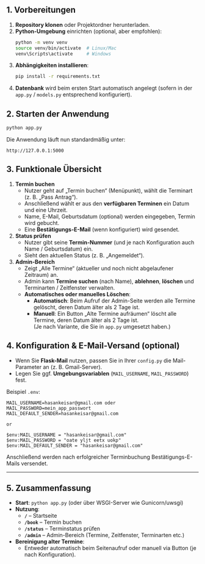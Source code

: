 

## 1. Vorbereitungen

1. **Repository klonen** oder Projektordner herunterladen.  
2. **Python-Umgebung** einrichten (optional, aber empfohlen):  
   ```bash
   python -m venv venv
   source venv/bin/activate  # Linux/Mac
   venv\Scripts\activate     # Windows
   ```
3. **Abhängigkeiten installieren**:  
   ```bash
   pip install -r requirements.txt
   ```
4. **Datenbank** wird beim ersten Start automatisch angelegt (sofern in der `app.py` / `models.py` entsprechend konfiguriert).  

## 2. Starten der Anwendung

```bash
python app.py
```

Die Anwendung läuft nun standardmäßig unter:
```
http://127.0.0.1:5000
```

## 3. Funktionale Übersicht

1. **Termin buchen**  
   - Nutzer geht auf „Termin buchen“ (Menüpunkt), wählt die Terminart (z. B. „Pass Antrag“).  
   - Anschließend wählt er aus den **verfügbaren Terminen** ein Datum und eine Uhrzeit.  
   - Name, E-Mail, Geburtsdatum (optional) werden eingegeben, Termin wird gebucht.  
   - Eine **Bestätigungs-E-Mail** (wenn konfiguriert) wird gesendet.  
2. **Status prüfen**  
   - Nutzer gibt seine **Termin-Nummer** (und je nach Konfiguration auch Name / Geburtsdatum) ein.  
   - Sieht den aktuellen Status (z. B. „Angemeldet“).  
3. **Admin-Bereich**  
   - Zeigt „Alle Termine“ (aktueller und noch nicht abgelaufener Zeitraum) an.  
   - Admin kann **Termine suchen** (nach Name), **ablehnen**, **löschen** und Terminarten / Zeitfenster verwalten.  
   - **Automatisches oder manuelles Löschen**:  
     - **Automatisch**: Beim Aufruf der Admin-Seite werden alle Termine gelöscht, deren Datum älter als 2 Tage ist.  
     - **Manuell**: Ein Button „Alte Termine aufräumen“ löscht alle Termine, deren Datum älter als 2 Tage ist.  
       (Je nach Variante, die Sie in `app.py` umgesetzt haben.)

## 4. Konfiguration & E-Mail-Versand (optional)

- Wenn Sie **Flask-Mail** nutzen, passen Sie in Ihrer `config.py` die Mail-Parameter an (z. B. Gmail-Server).  
- Legen Sie ggf. **Umgebungsvariablen** (`MAIL_USERNAME`, `MAIL_PASSWORD`) fest.  

Beispiel `.env`:
```
MAIL_USERNAME=hasankeisar@gmail.com oder  
MAIL_PASSWORD=mein_app_passwort
MAIL_DEFAULT_SENDER=hasankeisar@gmail.com

or

$env:MAIL_USERNAME = "hasankeisar@gmail.com"
$env:MAIL_PASSWORD = "oate yljt eetx uokp"
$env:MAIL_DEFAULT_SENDER = "hasankeisar@gmail.com"

```

Anschließend werden nach erfolgreicher Terminbuchung Bestätigungs-E-Mails versendet.

---

## 5. Zusammenfassung

- **Start**: `python app.py` (oder über WSGI-Server wie Gunicorn/uwsgi)  
- **Nutzung**:  
  - **`/`** – Startseite  
  - **`/book`** – Termin buchen  
  - **`/status`** – Terminstatus prüfen  
  - **`/admin`** – Admin-Bereich (Termine, Zeitfenster, Terminarten etc.)  
- **Bereinigung alter Termine**:  
  - Entweder automatisch beim Seitenaufruf oder manuell via Button (je nach Konfiguration).  
